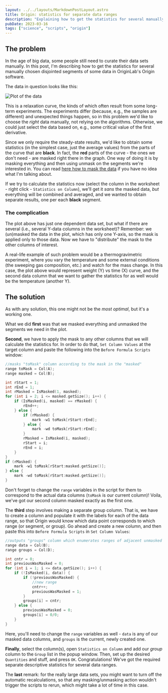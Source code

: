 ```yaml
---
layout: ../../layouts/MarkdownPostLayout.astro
title: Origin: statistics for separate data ranges
description: "Explaining how to get the statistics for several manually chosen disjointed segments of some data in OriginLab's Origin software"
pubDate: 2023-03-16
tags: ["science", "scripts", "origin"]
---
```

## The problem

In the age of big data, some people still need to curate their data sets manually. In this post, I'm describing how to get the statistics for several manually chosen disjointed segments of some data in OriginLab's Origin software.

The data in question looks like this:

![Plot of the data](/img/origin-masked-data-plot.png)

This is a relaxation curve, the kinds of which often result from some long-term experiments. The experiments differ (because, e.g., the samples are different) and unexpected things happen, so in this problem we'd like to choose the *right* data manually, not relying on the algorithms. Otherwise, we could just select the data based on, e.g., some critical value of the first derivative.

Since we only require the steady-state results, we'd like to obtain some statistics (in the simplest case, just the average values) from the parts of the curve that are **black**. In fact, the **red** parts of the curve - the ones we don't need - are masked right there in the graph. One way of doing it is by masking everything and then using unmask on the segments we're interested in. You can read [here how to mask the data](https://www.originlab.com/doc/Origin-Help/Mask-Data) if you have no idea what I'm talking about.

If we try to calculate the statistics now (select the column in the worksheet - right click - `Statistics on Column`), we'll get it *sans* the masked data, *but* everything will be combined and averaged, and we wanted to obtain separate results, one per each **black** segment.

### The complication

The plot above has just one dependent data set, but what if there are several (i.e., several Y-data columns in the worksheet)? Remember: we (un)masked the data in the plot, which has only one Y-axis, so the mask is applied only to those data. Now we have to "distribute" the mask to the other columns of interest.

A real-life example of such problem would be a thermogravimetric experiment, where you vary the temperature and some external conditions (the sweeping gas composition, etc.) and watch for the mass change. In this case, the plot above would represent weight (Y) vs time (X) curve, and the second data column that we want to gather the statistics for as well would be the temperature (another Y).

## The solution

As with any solution, this one might not be the *most optimal*, but it's a working one.

What we did **first** was that we masked everything and unmasked the segments we need in the plot.

**Second**, we have to apply the mask to any other columns that we will calculate the statistics for. In order to do that, `Set Column Values` at the target column and paste the following into the `Before Formula Scripts` window:

```c
//masks "toMask" column according to the mask in the "masked"
range toMask = Col(A);
range masked = Col(B);

int rStart = 1;
int rEnd = 1;
int rMasked = IsMasked(1, masked);
for (int i = 2; i <= masked.getSize(); i++) {
	if (IsMasked(i, masked) == rMasked) {
		rEnd++;
	} else {
		if (rMasked) {
			mark -w1 toMask[rStart:rEnd];
		} else {
			mark -wd toMask[rStart:rEnd];
		}
		rMasked = IsMasked(i, masked);
		rStart = i;
		rEnd = i;
	}
}
if (rMasked) {
	mark -w1 toMask[rStart:masked.getSize()];
} else {
	mark -wd toMask[rStart:masked.getSize()];
}
```

Don't forget to change the `range` variables in the script for them to correspond to the actual data columns (`toMask` is our current column)! Voila, we've got our second column masked exactly as the first one.

The **third** step involves making a separate group column. That is, we have to create a column and populate it with the labels for each of the data range, so that Origin would know which data point corresponds to which range (or segment, or group). Go ahead and create a new column, and then paste this into `Before Formula Scripts` in `Set Column Values`:

```c
//outputs "groups" column which enumerates ranges of adjacent unmasked cells
range data = Col(B);
range groups = Col(D);

int cntr = 0;
int previousWasMasked = 0;
for (int i = 1; i <= data.getSize(); i++) {
	if (!IsMasked(i, data)) {
		if (!previousWasMasked) {
			//new range
			cntr++;
			previousWasMasked = 1;
		}
		groups[i] = cntr;
	} else {
		previousWasMasked = 0;
		groups[i] = 0/0;
	}
}
```

Here, you'll need to change the `range` variables as well - `data` is any of our masked data columns, and `groups` is the current, newly created one.

**Finally**, select the column(s), open `Statistics on Column` and add our *group* column to the `Group` list in the popup window. Then, set up the desired `Quantities` and stuff, and press `OK`. Congratulations! We've got the required separate descriptive statistics for several data ranges.

The **last** remark: for the really large data sets, you might want to turn off the automatic recalculations, so that any masking/unmasking action wouldn't trigger the scripts to rerun, which might take a lot of time in this case.